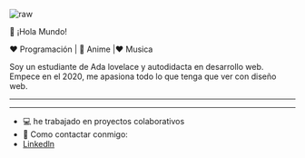 ![raw](https://user-images.githubusercontent.com/63382740/120858295-f7326100-c558-11eb-92bc-58824db95b98.gif)

👋 ¡Hola Mundo! 


❤️ Programación | 🖤 Anime |❤  Musica

Soy un estudiante de Ada lovelace y autodidacta en desarrollo web. Empece en el 2020, me apasiona todo lo que tenga que ver con  diseño web.
<hr>

<hr>

<ul>
  <li> 💻 he trabajado en proyectos colaborativos</li>
  <li> 📲 Como contactar conmigo:</li>
  <li><a href="https://www.linkedin.com/in/ingrid-victoria-taborda-07733b1b0/">Linkedln</a></li>
</ul>

  

